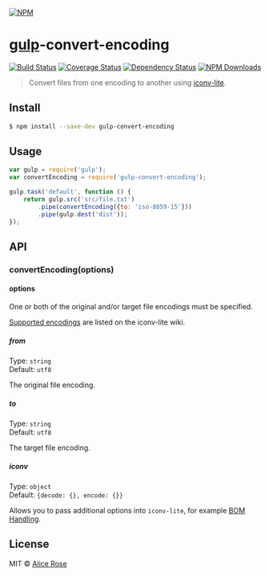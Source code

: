 [![NPM](https://nodei.co/npm/gulp-convert-encoding.png?downloads=true&downloadRank=true&stars=true)](https://nodei.co/npm/gulp-convert-encoding/)

# [gulp](http://gulpjs.com)-convert-encoding
[![Build Status](https://travis-ci.org/heldinz/gulp-convert-encoding.svg?branch=master)](https://travis-ci.org/heldinz/gulp-convert-encoding)
[![Coverage Status](https://coveralls.io/repos/heldinz/gulp-convert-encoding/badge.svg?branch=master)](https://coveralls.io/r/heldinz/gulp-convert-encoding?branch=master)
[![Dependency Status](https://david-dm.org/heldinz/gulp-convert-encoding.svg)](https://david-dm.org/heldinz/gulp-convert-encoding)
[![NPM Downloads](https://img.shields.io/npm/dm/gulp-convert-encoding.svg)](https://www.npmjs.com/package/gulp-convert-encoding)

> Convert files from one encoding to another using [iconv-lite](https://github.com/ashtuchkin/iconv-lite).


## Install

```sh
$ npm install --save-dev gulp-convert-encoding
```


## Usage

```js
var gulp = require('gulp');
var convertEncoding = require('gulp-convert-encoding');

gulp.task('default', function () {
	return gulp.src('src/file.txt')
		.pipe(convertEncoding({to: 'iso-8859-15'}))
		.pipe(gulp.dest('dist'));
});
```


## API

### convertEncoding(options)

#### options

One or both of the original and/or target file encodings must be specified.

[Supported encodings](https://github.com/ashtuchkin/iconv-lite/wiki/Supported-Encodings) are listed on the iconv-lite wiki.

##### from

Type: `string`  
Default: `utf8`

The original file encoding.

##### to

Type: `string`  
Default: `utf8`

The target file encoding.

##### iconv

Type: `object`  
Default: `{decode: {}, encode: {}}`

Allows you to pass additional options into `iconv-lite`, for example [BOM Handling](https://github.com/ashtuchkin/iconv-lite#bom-handling).

## License

MIT © [Alice Rose](https://github.com/heldinz)
